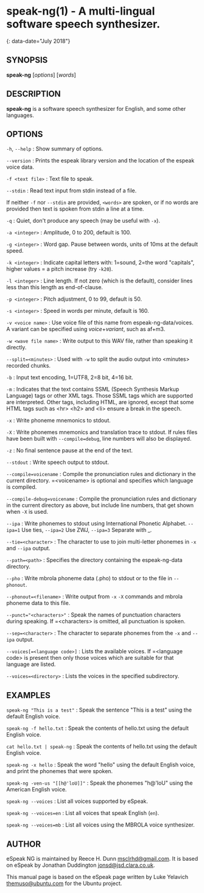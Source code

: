 # speak-ng(1) - A multi-lingual software speech synthesizer.
{: data-date="July 2018"}

## SYNOPSIS

__speak-ng__ \[*options*\] \[*words*\]

## DESCRIPTION

__speak-ng__ is a software speech synthesizer for English, and some other
languages.

## OPTIONS

`-h`, `--help`
:   Show summary of options.

`--version`
:   Prints the espeak library version and the location of the espeak voice
    data.

`-f <text file>`
:   Text file to speak.

`--stdin`
:   Read text input from stdin instead of a file.

If neither `-f` nor `--stdin` are provided, `<words>` are spoken, or if no
words are provided then text is spoken from stdin a line at a time.

`-q`
:   Quiet, don't produce any speech (may be useful with `-x`).

`-a <integer>`
:   Amplitude, 0 to 200, default is 100.

`-g <integer>`
:   Word gap. Pause between words, units of 10ms at the default speed.

`-k <integer>`
:   Indicate capital letters with: 1=sound, 2=the word \"capitals\", higher
    values = a pitch increase (try `-k20`).

`-l <integer>`
:   Line length. If not zero (which is the default), consider lines less than
    this length as end-of-clause.

`-p <integer>`
:   Pitch adjustment, 0 to 99, default is 50.

`-s <integer>`
:   Speed in words per minute, default is 160.

`-v <voice name>`
:   Use voice file of this name from espeak-ng-data/voices. A variant can be
    specified using _voice_+_variant_, such as af+m3.

`-w <wave file name>`
:   Write output to this WAV file, rather than speaking it directly.

`--split=<minutes>`
:   Used with `-w` to split the audio output into \<minutes\> recorded
    chunks.

`-b`
:   Input text encoding, 1=UTF8, 2=8 bit, 4=16 bit.

`-m`
:   Indicates that the text contains SSML (Speech Synthesis Markup Language)
    tags or other XML tags. Those SSML tags which are supported are
    interpreted. Other tags, including HTML, are ignored, except that some HTML
    tags such as \<hr\> \<h2\> and \<li\> ensure a break in the speech.

`-x`
:   Write phoneme mnemonics to stdout.

`-X`
:   Write phonemes mnemonics and translation trace to stdout. If rules files
    have been built with `--compile=debug`, line numbers will also be displayed.

`-z`
:   No final sentence pause at the end of the text.

`--stdout`
:   Write speech output to stdout.

`--compile=voicename`
:   Compile the pronunciation rules and dictionary in the current directory.
    =\<voicename\> is optional and specifies which language is compiled.

`--compile-debug=voicename`
:   Compile the pronunciation rules and dictionary in the current directory as
    above, but include line numbers, that get shown when `-X` is used.

`--ipa`
:   Write phonemes to stdout using International Phonetic Alphabet. `--ipa=1`
    Use ties, `--ipa=2` Use ZWJ, `--ipa=3` Separate with _.

`--tie=<character>`
:   The character to use to join multi-letter phonemes in `-x` and `--ipa`
    output.

`--path=<path>`
:   Specifies the directory containing the espeak-ng-data directory.

`--pho`
:   Write mbrola phoneme data (.pho) to stdout or to the file in `--phonout`.

`--phonout=<filename>`
:   Write output from `-x` `-X` commands and mbrola phoneme data to this file.

`--punct="<characters>"`
:   Speak the names of punctuation characters during speaking. If
    =\<characters\> is omitted, all punctuation is spoken.

`--sep=<character>`
:   The character to separate phonemes from the `-x` and `--ipa` output.

`--voices[=<language code>]`
:   Lists the available voices. If =\<language code\> is present then only
    those voices which are suitable for that language are listed.

`--voices=<directory>`
:   Lists the voices in the specified subdirectory.

## EXAMPLES

`speak-ng "This is a test"`
:   Speak the sentence \"This is a test\" using the default English voice.

`speak-ng -f hello.txt`
:   Speak the contents of hello.txt using the default English voice.

`cat hello.txt | speak-ng`
:   Speak the contents of hello.txt using the default English voice.

`speak-ng -x hello`
:   Speak the word \"hello\" using the default English voice, and print the
    phonemes that were spoken.

`speak-ng -ven-us "[[h@'loU]]"`
:   Speak the phonemes \"h@'loU\" using the American English voice.

`speak-ng --voices`
:   List all voices supported by eSpeak.

`speak-ng --voices=en`
:   List all voices that speak English (`en`).

`speak-ng --voices=mb`
:   List all voices using the MBROLA voice synthesizer.

## AUTHOR

eSpeak NG is maintained by Reece H. Dunn <msclrhd@gmail.com>. It is based on
eSpeak by Jonathan Duddington <jonsd@jsd.clara.co.uk>.

This manual page is based on the eSpeak page written by Luke Yelavich
<themuso@ubuntu.com> for the Ubuntu project.
